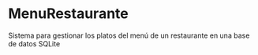# MenuRestaurante
 Sistema para gestionar los platos del menú de un restaurante en una base de datos SQLite
